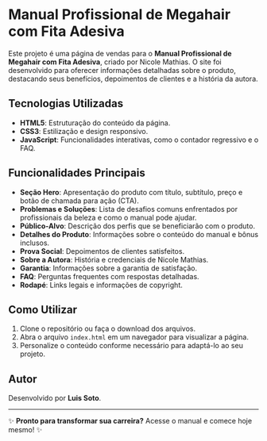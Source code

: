 # Manual Profissional de Megahair com Fita Adesiva

Este projeto é uma página de vendas para o **Manual Profissional de Megahair com Fita Adesiva**, criado por Nicole Mathias. O site foi desenvolvido para oferecer informações detalhadas sobre o produto, destacando seus benefícios, depoimentos de clientes e a história da autora.

## Tecnologias Utilizadas
- **HTML5**: Estruturação do conteúdo da página.
- **CSS3**: Estilização e design responsivo.
- **JavaScript**: Funcionalidades interativas, como o contador regressivo e o FAQ.

## Funcionalidades Principais
- **Seção Hero**: Apresentação do produto com título, subtítulo, preço e botão de chamada para ação (CTA).
- **Problemas e Soluções**: Lista de desafios comuns enfrentados por profissionais da beleza e como o manual pode ajudar.
- **Público-Alvo**: Descrição dos perfis que se beneficiarão com o produto.
- **Detalhes do Produto**: Informações sobre o conteúdo do manual e bônus inclusos.
- **Prova Social**: Depoimentos de clientes satisfeitos.
- **Sobre a Autora**: História e credenciais de Nicole Mathias.
- **Garantia**: Informações sobre a garantia de satisfação.
- **FAQ**: Perguntas frequentes com respostas detalhadas.
- **Rodapé**: Links legais e informações de copyright.

## Como Utilizar
1. Clone o repositório ou faça o download dos arquivos.
2. Abra o arquivo `index.html` em um navegador para visualizar a página.
3. Personalize o conteúdo conforme necessário para adaptá-lo ao seu projeto.

## Autor
Desenvolvido por **Luis Soto**.

--- 

✨ **Pronto para transformar sua carreira?** Acesse o manual e comece hoje mesmo! ✨
